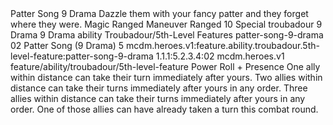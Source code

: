 <ability>
  <name>Patter Song</name>
  <cost>9 Drama</cost>
  <flavor>Dazzle them with your fancy patter and they forget where they were.</flavor>
  <keywords>
    <keyword>Magic</keyword>
    <keyword>Ranged</keyword>
  </keywords>
  <type>Maneuver</type>
  <distance>Ranged 10</distance>
  <target>Special</target>
  <metadata>
    <class>troubadour</class>
    <cost>9 Drama</cost>
    <cost_amount>9</cost_amount>
    <cost_resource>Drama</cost_resource>
    <feature_type>ability</feature_type>
    <file_dpath>Troubadour/5th-Level Features</file_dpath>
    <item_id>patter-song-9-drama</item_id>
    <item_index>02</item_index>
    <item_name>Patter Song (9 Drama)</item_name>
    <level>5</level>
    <scc>mcdm.heroes.v1:feature.ability.troubadour.5th-level-feature:patter-song-9-drama</scc>
    <scdc>1.1.1:5.2.3.4:02</scdc>
    <source>mcdm.heroes.v1</source>
    <type>feature/ability/troubadour/5th-level-feature</type>
  </metadata>
  <effects>
    <effect type="roll">
      <roll>Power Roll + Presence</roll>
      <t1>One ally within distance can take their turn immediately after yours.</t1>
      <t2>Two allies within distance can take their turns immediately after yours in any order.</t2>
      <t3>Three allies within distance can take their turns immediately after yours in any order. One of those allies can have already taken a turn this combat round.</t3>
    </effect>
  </effects>
</ability>
